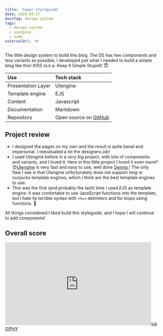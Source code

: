 ```yaml
---
title: 'Super styleguide'
date: 2020-03-27
mainTag: design-system
tags:
  - design-system
  - uiengine
  - node
externalUrl: '#'
---
```


The little design system to build this blog.
The DS has few components and less variants as possible, I developed just what I needed to build a simple blog like this! KISS (a.k.a. Keep It Simple Stupid!) 😇


| Use             | Tech stack                 |
|:----------------|:---------------------------|
| Presentation Layer | UIengine                        |
| Template engine | EJS                        |
| Content         | Javascript                 |
| Documentation   | Markdown                   |
| Repository      | Open source on [GitHub](#) |

## Project review

- I designed the pages on my own and the result is quite banal and impersonal. I reevaluated a lot the designers job!
- I used UIengine before in a _very big_ project, with lots of components and variants, and I loved it. Here in this little project I loved it even more!! 😍[UIengine](#) is very fast and easy to use, well done [Dennis ](#)! The only flaw I see is that UIengine unfortunately does not support _twig_ or _nunjucks_ template engines, which I think are the best template engines to use.
- This was the first (and probably the last!) time I used _EJS_ as template engine. It was confortable to use JavaScript functions into the template, but I hate its terrible syntax with `<%=>` delimiters and for loops using functions. 🤢

All things considered I liked build this styleguide, and I hope I will continue to add components!


## Overall score

<iframe src="https://giphy.com/embed/62PP2yEIAZF6g" width="480" height="273" frameBorder="0" class="giphy-embed" allowFullScreen></iframe><a class="u-giphy__caption" href="https://giphy.com/gifs/swag-80s-sunglasses-62PP2yEIAZF6g">via GIPHY</a>

